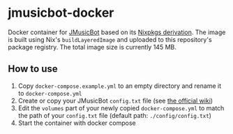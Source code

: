 # jmusicbot-docker

Docker container for [JMusicBot](https://github.com/jagrosh/MusicBot) based on its [Nixpkgs derivation](https://github.com/NixOS/nixpkgs/blob/nixos-unstable/pkgs/applications/audio/jmusicbot/default.nix#L25). The image is built using Nix's `buildLayeredImage` and uploaded to this repository's package registry.
The total image size is currently 145 MB.

## How to use
1. Copy `docker-compose.example.yml` to an empty directory and rename it to `docker-compose.yml`
2. Create or copy your JMusicBot `config.txt` file (see [the official wiki](https://jmusicbot.com/setup/#3-configure-the-bot))
3. Edit the `volumes` part of your newly copied `docker-compose.yml` to match the path of your `config.txt` file (default path: `./config/config.txt`)
4. Start the container with docker compose

